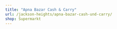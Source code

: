```yaml
---
title: "Apna Bazar Cash & Carry"
url: /jackson-heights/apna-bazar-cash-und-carry/
shop: Supermarkt
---
```

